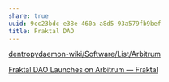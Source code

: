 ```yaml
---
share: true
uuid: 9cc23bdc-e38e-460a-a8d5-93a579fb9bef
title: Fraktal DAO
---
```

[dentropydaemon-wiki/Software/List/Arbitrum](/undefined)

[Fraktal DAO Launches on Arbitrum — Fraktal](https://mirror.xyz/0x77DD52c08F4aAA9dA42ED1bF2e738B8969Ab980F/Tl7_diglw3jQSfyRLKWtAGGHUxLvx8BXTOXxAr4nKyA)